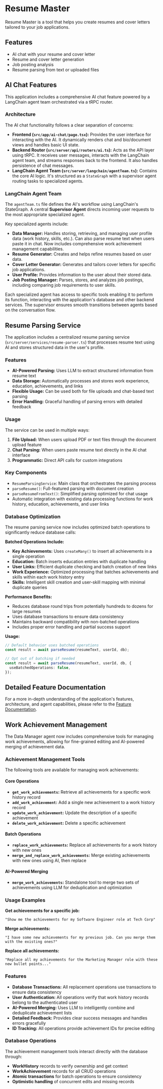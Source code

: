 # Resume Master

Resume Master is a tool that helps you create resumes and cover letters tailored to your job applications.

## Features

- AI chat with your resume and cover letter
- Resume and cover letter generation
- Job posting analysis
- Resume parsing from text or uploaded files

## AI Chat Features

This application includes a comprehensive AI chat feature powered by a LangChain agent team orchestrated via a tRPC router.

### Architecture

The AI chat functionality follows a clear separation of concerns:

- **Frontend (`src/app/ai-chat/page.tsx`):** Provides the user interface for interacting with the AI. It dynamically renders chat and bio/document views and handles basic UI state.
- **Backend Router (`src/server/api/routers/ai.ts`):** Acts as the API layer using tRPC. It receives user messages, interacts with the LangChain agent team, and streams responses back to the frontend. It also handles persistence of chat messages.
- **LangChain Agent Team (`src/server/langchain/agentTeam.ts`):** Contains the core AI logic. It's structured as a `StateGraph` with a supervisor agent routing tasks to specialized agents.

### LangChain Agent Team

The `agentTeam.ts` file defines the AI's workflow using LangChain's StateGraph. A central **Supervisor Agent** directs incoming user requests to the most appropriate specialized agent.

Key specialized agents include:

- **Data Manager:** Handles storing, retrieving, and managing user profile data (work history, skills, etc.). Can also parse resume text when users paste it in chat. Now includes comprehensive work achievement management capabilities.
- **Resume Generator:** Creates and helps refine resumes based on user data.
- **Cover Letter Generator:** Generates and tailors cover letters for specific job applications.
- **User Profile:** Provides information to the user about their stored data.
- **Job Posting Manager:** Parses, stores, and analyzes job postings, including comparing job requirements to user skills.

Each specialized agent has access to specific tools enabling it to perform its function, interacting with the application's database and other backend services. The supervisor ensures smooth transitions between agents based on the conversation flow.

## Resume Parsing Service

The application includes a centralized resume parsing service (`src/server/services/resume-parser.ts`) that processes resume text using AI and stores structured data in the user's profile.

### Features

- **AI-Powered Parsing:** Uses LLM to extract structured information from resume text
- **Data Storage:** Automatically processes and stores work experience, education, achievements, and links
- **Flexible Usage:** Can be used both for file uploads and chat-based text parsing
- **Error Handling:** Graceful handling of parsing errors with detailed feedback

### Usage

The service can be used in multiple ways:

1. **File Upload:** When users upload PDF or text files through the document upload feature
2. **Chat Parsing:** When users paste resume text directly in the AI chat interface
3. **Programmatic:** Direct API calls for custom integrations

### Key Components

- `ResumeParsingService`: Main class that orchestrates the parsing process
- `parseResume()`: Full-featured parsing with document creation
- `parseResumeFromText()`: Simplified parsing optimized for chat usage
- Automatic integration with existing data processing functions for work history, education, achievements, and user links

### Database Optimization

The resume parsing service now includes optimized batch operations to significantly reduce database calls:

**Batched Operations Include:**

- **Key Achievements:** Uses `createMany()` to insert all achievements in a single operation
- **Education:** Batch inserts education entries with duplicate handling
- **User Links:** Efficient duplicate checking and batch creation of new links
- **Work Experience:** Optimized processing that batches achievements and skills within each work history entry
- **Skills:** Intelligent skill creation and user-skill mapping with minimal duplicate queries

**Performance Benefits:**

- Reduces database round trips from potentially hundreds to dozens for large resumes
- Uses database transactions to ensure data consistency
- Maintains backward compatibility with non-batched operations
- Includes proper error handling and partial success support

**Usage:**

```typescript
// Default behavior uses batched operations
const result = await parseResume(resumeText, userId, db);

// Opt out of batching if needed
const result = await parseResume(resumeText, userId, db, {
  useBatchedOperations: false,
});
```

## Detailed Feature Documentation

For a more in-depth understanding of the application's features, architecture, and agent capabilities, please refer to the [Feature Documentation](./cursor-docs/README.md).

## Work Achievement Management

The Data Manager agent now includes comprehensive tools for managing work achievements, allowing for fine-grained editing and AI-powered merging of achievement data.

### Achievement Management Tools

The following tools are available for managing work achievements:

#### Core Operations

- **`get_work_achievements`:** Retrieve all achievements for a specific work history record
- **`add_work_achievement`:** Add a single new achievement to a work history record
- **`update_work_achievement`:** Update the description of a specific achievement
- **`delete_work_achievement`:** Delete a specific achievement

#### Batch Operations

- **`replace_work_achievements`:** Replace all achievements for a work history with new ones
- **`merge_and_replace_work_achievements`:** Merge existing achievements with new ones using AI, then replace

#### AI-Powered Merging

- **`merge_work_achievements`:** Standalone tool to merge two sets of achievements using LLM for deduplication and optimization

### Usage Examples

**Get achievements for a specific job:**

```
"Show me the achievements for my Software Engineer role at Tech Corp"
```

**Merge achievements:**

```
"I have some new achievements for my previous job. Can you merge them with the existing ones?"
```

**Replace all achievements:**

```
"Replace all my achievements for the Marketing Manager role with these new bullet points..."
```

### Features

- **Database Transactions:** All replacement operations use transactions to ensure data consistency
- **User Authentication:** All operations verify that work history records belong to the authenticated user
- **AI-Powered Merging:** Uses LLM to intelligently combine and deduplicate achievement lists
- **Detailed Feedback:** Provides clear success messages and handles errors gracefully
- **ID Tracking:** All operations provide achievement IDs for precise editing

### Database Operations

The achievement management tools interact directly with the database through:

- **WorkHistory** records to verify ownership and get context
- **WorkAchievement** records for all CRUD operations
- **Atomic transactions** for batch operations to ensure consistency
- **Optimistic handling** of concurrent edits and missing records

```

```
